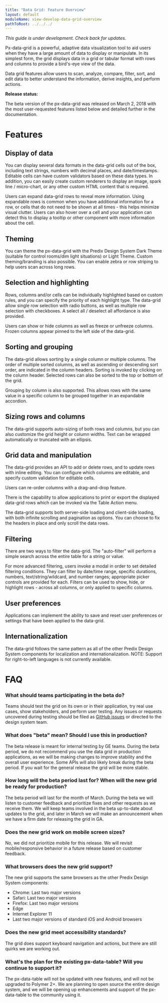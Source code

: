 ```yaml
---
title: "Data Grid: Feature Overview"
layout: default
moduleName: view-develop-data-grid-overview
pathToRoot: ../../../
---
```


*This guide is under development. Check back for updates.*

Px-data-grid is a powerful, adaptive data visualization tool to aid users when they have a large amount of data to display or manipulate. In its simplest form, the grid displays data in a grid or tabular format with rows and columns to provide a bird's-eye view of the data.

Data grid features allow users to scan, analyze, compare, filter, sort, and edit data to better understand the information, derive insights, and perform actions.

**Release status:**

The beta version of the px-data-grid was released on March 2, 2018 with the most user-requested features listed below and detailed further in the documentation.

# Features

## Display of data

You can display several data formats in the data-grid cells out of the box, including text strings, numbers with decimal places, and date/timestamps. Editable cells can have custom validators based on these data types. In addition, you can easily create custom renderers to display an image, spark line / micro-chart, or any other custom HTML content that is required.

Users can expand data-grid rows to reveal more information. Using expandable rows is common when you have additional information for a row, or cells that do not need to be shown at all times - this helps minimize visual clutter. Users can also hover over a cell and your application can detect this to display a tooltip or other component with more information about the cell.

## Theming

You can theme the px-data-grid with the Predix Design System Dark Theme (suitable for control rooms/dim light situations) or Light Theme. Custom theming/branding is also possible.
You can enable zebra or row striping to help users scan across long rows.

## Selection and highlighting

Rows, columns and/or cells can be individually highlighted based on custom rules, and you can specify the priority of each highlight type. The data-grid allow single row selection with radio buttons, as well as multiple row selection with checkboxes. A select all / deselect all affordance is also provided.

Users can show or hide columns as well as freeze or unfreeze columns. Frozen columns appear pinned to the left side of the data-grid.

## Sorting and grouping

The data-grid allows sorting by a single column or multiple columns. The order of multiple sorted columns, as well as ascending or descending sort order, are indicated in the column headers. Sorting is invoked by clicking on the column header. Selected rows can also be sorted to the top or bottom of the grid.

Grouping by column is also supported. This allows rows with the same value in a specific column to be grouped together in an expandable accordion.

## Sizing rows and columns

The data-grid supports auto-sizing of both rows and columns, but you can also customize the grid height or column widths. Text can be wrapped automatically or truncated with an ellipsis.

## Grid data and manipulation

The data-grid provides an API to add or delete rows, and to update rows with inline editing. You can configure which columns are editable, and specify custom validation for editable cells.

Users can re-order columns with a drag-and-drop feature.

There is the capability to allow applications to print or export the displayed data-grid rows which can be invoked via the Table Action menu.

The data-grid supports both server-side loading and client-side loading, with both infinite scrolling and pagination as options. You can choose to fix the headers in place and only scroll the data rows.

## Filtering

There are two ways to filter the data-grid. The "auto-filter" will perform a simple search across the entire table for a string or value.

For more advanced filtering, users invoke a modal in order to set detailed filtering conditions.
They can filter by date/time range, specific durations, numbers, text/string/wildcard, and number ranges; appropriate picker controls are provided for each.
Filters can be used to show, hide, or highlight rows - across all columns, or only applied to specific columns.

## User preferences

Applications can implement the ability to save and reset user preferences or settings that have been applied to the data-grid.

## Internationalization

The data-grid follows the same pattern as all of the other Predix Design System components for localization and internationalization. NOTE: Support for right-to-left languages is not currently available.

# FAQ

### What should teams participating in the beta do?

Teams should test the grid on its own or in their application, try real use cases, show stakeholders, and perform user testing. Any issues or requests uncovered during testing should be filed as [GitHub issues](https://github.com/predixdesignsystem/px-data-grid/issues) or directed to the design system team.

### What does "beta" mean? Should I use this in production?

The beta release is meant for internal testing by GE teams. During the beta period, we do not recommend you use the data grid in production applications, as we will be making changes to improve stability and the overall user experience. Some APIs will also likely break during the beta period. If you wait for the general release the grid will be more stable.

### How long will the beta period last for? When will the new grid be ready for production?

The beta period will last for the month of March. During the beta we will listen to customer feedback and prioritize fixes and other requests as we receive them. We will keep teams involved in the beta up-to-date about updates to the grid, and later in March we will make an announcement when we have a firm date for releasing the grid in GA.

### Does the new grid work on mobile screen sizes?

No, we did not prioritize mobile for this release. We will revisit mobile/responsive behavior in a future release based on customer feedback.

### What browsers does the new grid support?

The new grid supports the same browsers as the other Predix Design System components:

* Chrome: Last two major versions
* Safari: Last two major versions
* Firefox: Last two major versions
* Edge
* Internet Explorer 11
* Last two major versions of standard iOS and Android browsers

### Does the new grid meet accessibility standards?

The grid does support keyboard navigation and actions, but there are still quirks we are working out.

### What's the plan for the existing px-data-table? Will you continue to support it?

The px-data-table will not be updated with new features, and will not be upgraded to Polymer 2+. We are planning to open source the entire design system, and we will be opening up enhancements and support of the px-data-table to the community using it.
